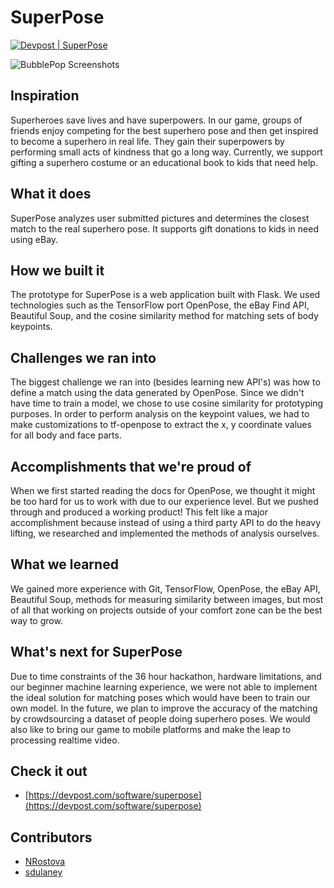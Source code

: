 # SuperPose

[![Devpost | SuperPose](https://badges.devpost-shields.com/get-badge?name=SuperPose&id=superpose&type=big-logo&style=flat)](https://devpost.com/software/superpose)

![BubblePop Screenshots](https://www.stewartdulaney.com/wp-content/uploads/sites/7/2019/03/superpose.gif "SuperPose")

## Inspiration

Superheroes save lives and have superpowers. In our game, groups of friends enjoy competing for the best superhero pose and then get inspired to become a superhero in real life. They gain their superpowers by performing small acts of kindness that go a long way. Currently, we support gifting a superhero costume or an educational book to kids that need help. 

## What it does

SuperPose analyzes user submitted pictures and determines the closest match to the real superhero pose. It supports gift donations to kids in need using eBay.

## How we built it

The prototype for SuperPose is a web application built with Flask. We used technologies such as the TensorFlow port OpenPose, the eBay Find API, Beautiful Soup, and the cosine similarity method for matching sets of body keypoints.

## Challenges we ran into

The biggest challenge we ran into (besides learning new API's) was how to define a match using the data generated by OpenPose. Since we didn't have time to train a model, we chose to use cosine similarity for prototyping purposes. In order to perform analysis on the keypoint values, we had to make customizations to tf-openpose to extract the x, y coordinate values for all body and face parts. 

## Accomplishments that we're proud of

When we first started reading the docs for OpenPose, we thought it might be too hard for us to work with due to our experience level. But we pushed through and produced a working product! This felt like a major accomplishment because instead of using a third party API to do the heavy lifting, we researched and implemented the methods of analysis ourselves.

## What we learned

We gained more experience with Git, TensorFlow, OpenPose, the eBay API, Beautiful Soup, methods for measuring similarity between images, but most of all that working on projects outside of your comfort zone can be the best way to grow.

## What's next for SuperPose

Due to time constraints of the 36 hour hackathon, hardware limitations, and our beginner machine learning experience, we were not able to implement the ideal solution for matching poses which would have been to train our own model. In the future, we plan to improve the accuracy of the matching by crowdsourcing a dataset of people doing superhero poses. We would also like to bring our game to mobile platforms and make the leap to processing realtime video.

## Check it out
- [https://devpost.com/software/superpose](https://devpost.com/software/superpose)

## Contributors
- [NRostova](https://github.com/NRostova)
- [sdulaney](https://github.com/sdulaney)
